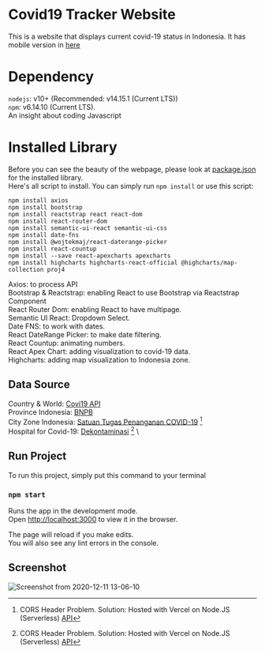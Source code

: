 # Covid19 Tracker Website

This is a website that displays current covid-19 status in Indonesia. It has mobile version in [here](https://github.com/liondy/Covid19TrackerMobile)

# Dependency

`nodejs`: v10+ (Recommended: v14.15.1 (Current LTS))\
`npm`: v6.14.10 (Current LTS).\
An insight about coding Javascript

# Installed Library

Before you can see the beauty of the webpage, please look at [package.json](https://github.com/liondy/covid19-tracker-website/blob/master/package.json) for the installed library.\
Here's all script to install. You can simply run `npm install` or use this script:

```
npm install axios
npm install bootstrap
npm install reactstrap react react-dom
npm install react-router-dom
npm install semantic-ui-react semantic-ui-css
npm install date-fns
npm install @wojtekmaj/react-daterange-picker
npm install react-countup
npm install --save react-apexcharts apexcharts
npm install highcharts highcharts-react-official @highcharts/map-collection proj4
```

Axios: to process API \
Bootstrap & Reactstrap: enabling React to use Bootstrap via Reactstrap Component \
React Router Dom: enabling React to have multipage. \
Semantic UI React: Dropdown Select. \
Date FNS: to work with dates. \
React DateRange Picker: to make date filtering. \
React Countup: animating numbers. \
React Apex Chart: adding visualization to covid-19 data. \
Highcharts: adding map visualization to Indonesia zone.

## Data Source

Country & World: [Covi19 API](https://documenter.getpostman.com/view/10808728/SzS8rjbc) \
Province Indonesia: [BNPB](https://bnpb-inacovid19.hub.arcgis.com/datasets/data-harian-kasus-per-provinsi-covid-19-indonesia/geoservice) \
City Zone Indonesia: [Satuan Tugas Penanganan COVID-19](https://covid19.go.id/peta-risiko) [^1] \
Hospital for Covid-19: [Dekontaminasi](https://dekontaminasi.com/api/id/covid19/hospitals) [^1] \

[^1]:
    CORS Header Problem.
    Solution: Hosted with Vercel on Node.JS (Serverless) [API](https://serverless-covid19-indonesia-api.liondy.vercel.app/)

## Run Project

To run this project, simply put this command to your terminal

### `npm start`

Runs the app in the development mode.\
Open [http://localhost:3000](http://localhost:3000) to view it in the browser.

The page will reload if you make edits.\
You will also see any lint errors in the console.

## Screenshot

![Screenshot from 2020-12-11 13-06-10](https://user-images.githubusercontent.com/44316758/101869310-b3662c80-3bb1-11eb-9dce-df5153bd8988.png)
